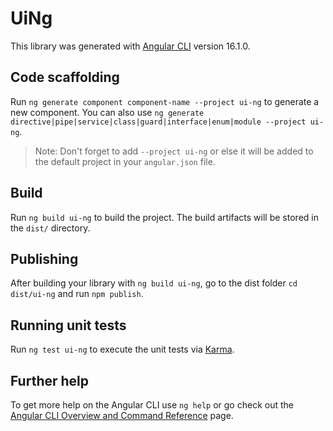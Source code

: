# UiNg

This library was generated with [Angular CLI](https://github.com/angular/angular-cli) version 16.1.0.

## Code scaffolding

Run `ng generate component component-name --project ui-ng` to generate a new component. You can also use `ng generate directive|pipe|service|class|guard|interface|enum|module --project ui-ng`.
> Note: Don't forget to add `--project ui-ng` or else it will be added to the default project in your `angular.json` file. 

## Build

Run `ng build ui-ng` to build the project. The build artifacts will be stored in the `dist/` directory.

## Publishing

After building your library with `ng build ui-ng`, go to the dist folder `cd dist/ui-ng` and run `npm publish`.

## Running unit tests

Run `ng test ui-ng` to execute the unit tests via [Karma](https://karma-runner.github.io).

## Further help

To get more help on the Angular CLI use `ng help` or go check out the [Angular CLI Overview and Command Reference](https://angular.io/cli) page.
